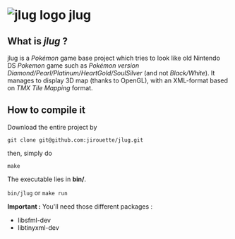 ![jlug logo](https://github.com/jirouette/jlug/raw/master/res/images/logo.png "jlug") jlug
=================


    
What is *jlug* ? 
-----------------

jlug is a *Pokémon* game base project which tries to look like old Nintendo DS *Pokemon* game such as *Pokémon version Diamond/Pearl/Platinum/HeartGold/SoulSilver* (and not *Black/White*). 
It manages to display 3D map (thanks to OpenGL), with an XML-format based on *TMX Tile Mapping* format. 


How to compile it
-------------------

Download the entire project by

`git clone git@github.com:jirouette/jlug.git`

then, simply do 

`make`

The executable lies in __bin/__. 

`bin/jlug` or `make run`


__Important :__ You'll need those different packages : 

* libsfml-dev
* libtinyxml-dev
